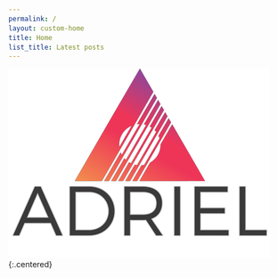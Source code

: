 ```yaml
---
permalink: /
layout: custom-home
title: Home
list_title: Latest posts
---
```


![adriel-logo](/assets/images/frontpage.png){:.centered}
